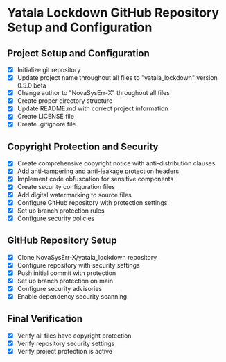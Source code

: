 # Yatala Lockdown GitHub Repository Setup and Configuration

## Project Setup and Configuration
- [x] Initialize git repository
- [x] Update project name throughout all files to "yatala_lockdown" version 0.5.0 beta
- [x] Change author to "NovaSysErr-X" throughout all files
- [x] Create proper directory structure
- [x] Update README.md with correct project information
- [x] Create LICENSE file
- [x] Create .gitignore file

## Copyright Protection and Security
- [x] Create comprehensive copyright notice with anti-distribution clauses
- [x] Add anti-tampering and anti-leakage protection headers
- [x] Implement code obfuscation for sensitive components
- [x] Create security configuration files
- [x] Add digital watermarking to source files
- [x] Configure GitHub repository with protection settings
- [x] Set up branch protection rules
- [x] Configure security policies

## GitHub Repository Setup
- [x] Clone NovaSysErr-X/yatala_lockdown repository
- [x] Configure repository with security settings
- [x] Push initial commit with protection
- [x] Set up branch protection on main
- [x] Configure security advisories
- [x] Enable dependency security scanning

## Final Verification
- [x] Verify all files have copyright protection
- [x] Verify repository security settings
- [x] Verify project protection is active